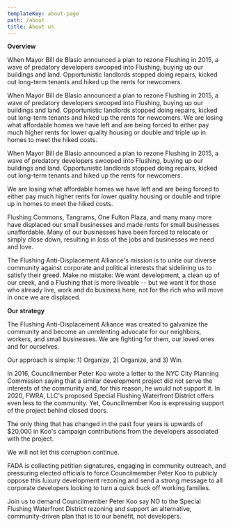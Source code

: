 ```yaml
---
templateKey: about-page
path: /about
title: About us
---
```

**Overview**

When Mayor Bill de Blasio announced a plan to rezone Flushing in 2015, a wave of predatory developers swooped into Flushing, buying up our buildings and land. Opportunistic landlords stopped doing repairs, kicked out long-term tenants and hiked up the rents for newcomers. 


When Mayor Bill de Blasio announced a plan to rezone Flushing in 2015, a wave of predatory developers swooped into Flushing, buying up our buildings and land. Opportunistic landlords stopped doing repairs, kicked out long-term tenants and hiked up the rents for newcomers. We are losing what affordable homes we have left and are being forced to either pay much higher rents for lower quality housing or double and triple up in homes to meet the hiked costs.

When Mayor Bill de Blasio announced a plan to rezone Flushing in 2015, a wave of predatory developers swooped into Flushing, buying up our buildings and land. Opportunistic landlords stopped doing repairs, kicked out long-term tenants and hiked up the rents for newcomers. 

We are losing what affordable homes we have left and are being forced to either pay much higher rents for lower quality housing or double and triple up in homes to meet the hiked costs.﻿

Flushing Commons, Tangrams, One Fulton Plaza, and many many more have displaced our small businesses and made rents for small businesses unaffordable. Many of our businesses have been forced to relocate or simply close down, resulting in loss of the  jobs and businesses we need and love.

The Flushing Anti-Displacement Alliance's mission is to unite our diverse community against corporate and political interests that sidelining  us to satisfy their greed. Make no mistake: We want development, a clean up of our creek, and a Flushing that is more liveable -- but we want it for those who already live, work and do business here, not for the rich who will move in once we are displaced.

**Our strategy**

The Flushing Anti-Displacement Alliance was created to galvanize the community and become an unrelenting advocate for our neighbors, workers, and small businesses. We are fighting for them, our loved ones and for ourselves.

Our approach is simple: 1) Organize, 2) Organize, and 3) Win.

In 2016, Councilmember Peter Koo wrote a letter to the NYC City Planning Commission saying that a similar development project did not serve the interests of the community and, for this reason, he would not support it. In 2020, FWRA, LLC's proposed Special Flushing Waterfront District offers even less to the community. Yet, Councilmember Koo is expressing support of the project behind closed doors.

The only thing that has changed in the past four years is upwards of $20,000 in Koo's campaign contributions from the developers associated with the project.

We will not let this corruption continue. 

FADA is collecting petition signatures, engaging in community outreach, and pressuring elected officials to force Councilmember Peter Koo to publicly oppose this luxury development rezoning and send a strong message to all corporate developers looking to turn a quick buck off working families. 

Join us to demand Councilmember Peter Koo say NO to the Special Flushing Waterfront District rezoning and support an alternative, community-driven plan that is to our benefit, not developers.